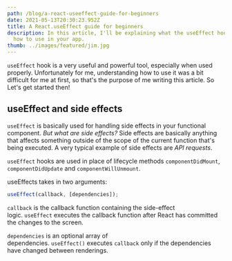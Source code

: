 ```yaml
---
path: /blog/a-react-useeffect-guide-for-beginners
date: 2021-05-13T20:30:23.952Z
title: A React.useEffect guide for beginners
description: In this article, I'll be explaining what the useEffect hook is and
  how to use in your app.
thumb: ../images/featured/jim.jpg
---
```

`useEffect` hook is a very useful and powerful tool, especially when used properly. Unfortunately for me, understanding how to use it was a bit difficult for me at first, so that's the purpose of me writing this article. So Let's get started then!

## useEffect and side effects

`useEffect` is basically used for handling side effects in your functional component. *But what are side effects?* Side effects are basically anything that affects something outside of the scope of the current function that's being executed. A very typical example of side effects are *API requests*.

`useEffect` hooks are used in place of lifecycle methods `componentDidMount`, `componentDidUpdate` and `componentWillUnmount`.

useEffects takes in two arguments:

```javascript
useEffect(callback, [dependencies]);
```

`callback` is the callback function containing the side-effect logic. `useEffect` executes the callback function after React has committed the changes to the screen.

`dependencies` is an optional array of dependencies. `useEffect()` executes `callback` only if the dependencies have changed between renderings.